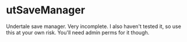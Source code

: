 # utSaveManager

Undertale save manager. Very incomplete. I also haven't tested it, so use this at your own risk. You'll need admin perms for it though.

